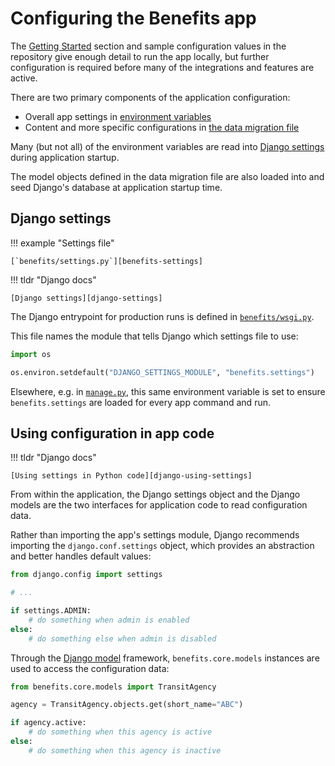 # Configuring the Benefits app

The [Getting Started][getting-started] section and sample configuration values in the repository give enough detail to
run the app locally, but further configuration is required before many of the integrations and features are active.

There are two primary components of the application configuration:

- Overall app settings in [environment variables][env-vars]
- Content and more specific configurations in [the data migration file][data]

Many (but not all) of the environment variables are read into [Django settings](#django-settings) during application
startup.

The model objects defined in the data migration file are also loaded into and seed Django's database at application startup time.

## Django settings

!!! example "Settings file"

    [`benefits/settings.py`][benefits-settings]

!!! tldr "Django docs"

    [Django settings][django-settings]

The Django entrypoint for production runs is defined in [`benefits/wsgi.py`][benefits-wsgi].

This file names the module that tells Django which settings file to use:

```python
import os

os.environ.setdefault("DJANGO_SETTINGS_MODULE", "benefits.settings")
```

Elsewhere, e.g. in [`manage.py`][benefits-manage], this same environment variable is set to ensure `benefits.settings`
are loaded for every app command and run.

## Using configuration in app code

!!! tldr "Django docs"

    [Using settings in Python code][django-using-settings]

From within the application, the Django settings object and the Django models are the two interfaces for application code to
read configuration data.

Rather than importing the app's settings module, Django recommends importing the `django.conf.settings` object, which provides
an abstraction and better handles default values:

```python
from django.config import settings

# ...

if settings.ADMIN:
    # do something when admin is enabled
else:
    # do something else when admin is disabled
```

Through the [Django model][django-model] framework, `benefits.core.models` instances are used to access the configuration data:

```python
from benefits.core.models import TransitAgency

agency = TransitAgency.objects.get(short_name="ABC")

if agency.active:
    # do something when this agency is active
else:
    # do something when this agency is inactive
```

[benefits-manage]: https://github.com/cal-itp/benefits/blob/dev/manage.py
[benefits-settings]: https://github.com/cal-itp/benefits/blob/dev/benefits/settings.py
[benefits-wsgi]: https://github.com/cal-itp/benefits/blob/dev/benefits/wsgi.py
[django-model]: https://docs.djangoproject.com/en/4.0/topics/db/models/
[django-settings]: https://docs.djangoproject.com/en/4.0/topics/settings/
[django-using-settings]: https://docs.djangoproject.com/en/4.0/topics/settings/#using-settings-in-python-code
[env-vars]: environment-variables.md
[data]: data.md
[getting-started]: ../getting-started/README.md
